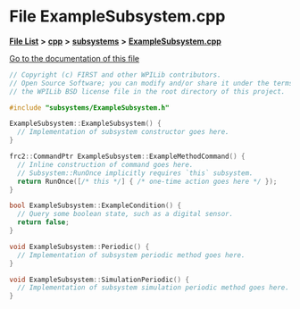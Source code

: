 

# File ExampleSubsystem.cpp

[**File List**](files.md) **>** [**cpp**](dir_fdf2b31f12d3ebb2f617242d0514024b.md) **>** [**subsystems**](dir_2a59f1b00facdb43e21fc1c516c8806d.md) **>** [**ExampleSubsystem.cpp**](_example_subsystem_8cpp.md)

[Go to the documentation of this file](_example_subsystem_8cpp.md)


```C++
// Copyright (c) FIRST and other WPILib contributors.
// Open Source Software; you can modify and/or share it under the terms of
// the WPILib BSD license file in the root directory of this project.

#include "subsystems/ExampleSubsystem.h"

ExampleSubsystem::ExampleSubsystem() {
  // Implementation of subsystem constructor goes here.
}

frc2::CommandPtr ExampleSubsystem::ExampleMethodCommand() {
  // Inline construction of command goes here.
  // Subsystem::RunOnce implicitly requires `this` subsystem.
  return RunOnce([/* this */] { /* one-time action goes here */ });
}

bool ExampleSubsystem::ExampleCondition() {
  // Query some boolean state, such as a digital sensor.
  return false;
}

void ExampleSubsystem::Periodic() {
  // Implementation of subsystem periodic method goes here.
}

void ExampleSubsystem::SimulationPeriodic() {
  // Implementation of subsystem simulation periodic method goes here.
}
```


